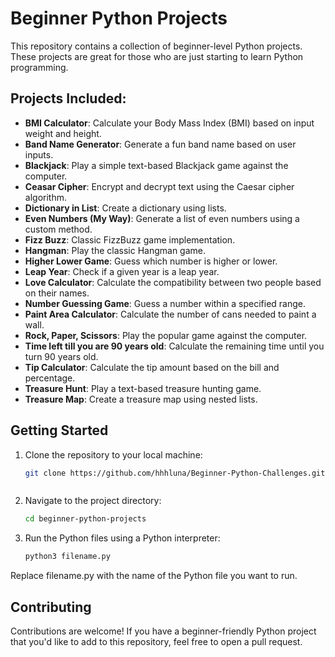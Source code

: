 # Beginner Python Projects

This repository contains a collection of beginner-level Python projects. These projects are great for those who are just starting to learn Python programming.

## Projects Included:

- **BMI Calculator**: Calculate your Body Mass Index (BMI) based on input weight and height.
- **Band Name Generator**: Generate a fun band name based on user inputs.
- **Blackjack**: Play a simple text-based Blackjack game against the computer.
- **Ceasar Cipher**: Encrypt and decrypt text using the Caesar cipher algorithm.
- **Dictionary in List**: Create a dictionary using lists.
- **Even Numbers (My Way)**: Generate a list of even numbers using a custom method.
- **Fizz Buzz**: Classic FizzBuzz game implementation.
- **Hangman**: Play the classic Hangman game.
- **Higher Lower Game**: Guess which number is higher or lower.
- **Leap Year**: Check if a given year is a leap year.
- **Love Calculator**: Calculate the compatibility between two people based on their names.
- **Number Guessing Game**: Guess a number within a specified range.
- **Paint Area Calculator**: Calculate the number of cans needed to paint a wall.
- **Rock, Paper, Scissors**: Play the popular game against the computer.
- **Time left till you are 90 years old**: Calculate the remaining time until you turn 90 years old.
- **Tip Calculator**: Calculate the tip amount based on the bill and percentage.
- **Treasure Hunt**: Play a text-based treasure hunting game.
- **Treasure Map**: Create a treasure map using nested lists.

## Getting Started

1. Clone the repository to your local machine:

   ```bash
   git clone https://github.com/hhhluna/Beginner-Python-Challenges.git



2. Navigate to the project directory:

   ```bash
   cd beginner-python-projects

3. Run the Python files using a Python interpreter:
   ```bash
   python3 filename.py


Replace filename.py with the name of the Python file you want to run.

## Contributing

Contributions are welcome! If you have a beginner-friendly Python project that you'd like to add to this repository, feel free to open a pull request.
